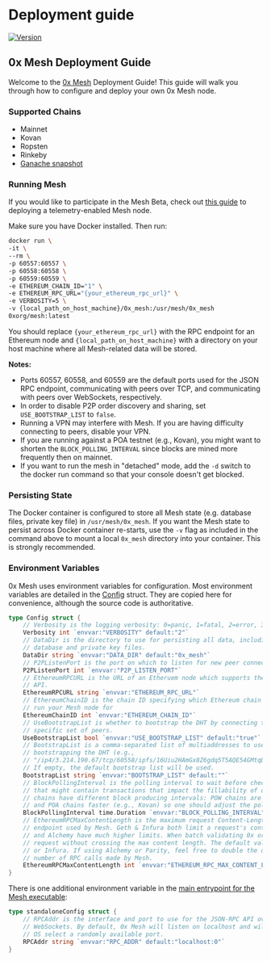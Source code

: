 # Deployment guide

[![Version](https://img.shields.io/badge/version-6.0.0--beta-orange.svg)](https://github.com/0xProject/0x-mesh/releases)

## 0x Mesh Deployment Guide

Welcome to the [0x Mesh](https://github.com/0xProject/0x-mesh) Deployment Guide! This guide will walk you through how to configure and deploy your own 0x Mesh node.

### Supported Chains

* Mainnet
* Kovan
* Ropsten
* Rinkeby
* [Ganache snapshot](https://cloud.docker.com/u/0xorg/repository/docker/0xorg/ganache-cli)

### Running Mesh

If you would like to participate in the Mesh Beta, check out [this guide](deployment_with_telemetry.md) to deploying a telemetry-enabled Mesh node.

Make sure you have Docker installed. Then run:

```bash
docker run \
-it \
--rm \
-p 60557:60557 \
-p 60558:60558 \
-p 60559:60559 \
-e ETHEREUM_CHAIN_ID="1" \
-e ETHEREUM_RPC_URL="{your_ethereum_rpc_url}" \
-e VERBOSITY=5 \
-v {local_path_on_host_machine}/0x_mesh:/usr/mesh/0x_mesh
0xorg/mesh:latest
```

You should replace `{your_ethereum_rpc_url}` with the RPC endpoint for an Ethereum node and `{local_path_on_host_machine}` with a directory on your host machine where all Mesh-related data will be stored.

**Notes:**

* Ports 60557, 60558, and 60559 are the default ports used for the JSON RPC endpoint, communicating with peers over TCP, and communicating with peers over WebSockets, respectively.
* In order to disable P2P order discovery and sharing, set `USE_BOOTSTRAP_LIST` to `false`.
* Running a VPN may interfere with Mesh. If you are having difficulty connecting to peers, disable your VPN.
* If you are running against a POA testnet \(e.g., Kovan\), you might want to shorten the `BLOCK_POLLING_INTERVAL` since blocks are mined more frequently then on mainnet.
* If you want to run the mesh in "detached" mode, add the `-d` switch to the docker run command so that your console doesn't get blocked.

### Persisting State

The Docker container is configured to store all Mesh state \(e.g. database files, private key file\) in `/usr/mesh/0x_mesh`. If you want the Mesh state to persist across Docker container re-starts, use the `-v` flag as included in the command above to mount a local `0x_mesh` directory into your container. This is strongly recommended.

### Environment Variables

0x Mesh uses environment variables for configuration. Most environment variables are detailed in the [Config](https://godoc.org/github.com/0xProject/0x-mesh/core#Config) struct. They are copied here for convenience, although the source code is authoritative.

```go
type Config struct {
    // Verbosity is the logging verbosity: 0=panic, 1=fatal, 2=error, 3=warn, 4=info, 5=debug 6=trace
    Verbosity int `envvar:"VERBOSITY" default:"2"`
    // DataDir is the directory to use for persisting all data, including the
    // database and private key files.
    DataDir string `envvar:"DATA_DIR" default:"0x_mesh"`
    // P2PListenPort is the port on which to listen for new peer connections.
    P2PListenPort int `envvar:"P2P_LISTEN_PORT"`
    // EthereumRPCURL is the URL of an Etheruem node which supports the JSON RPC
    // API.
    EthereumRPCURL string `envvar:"ETHEREUM_RPC_URL"`
    // EthereumChainID is the chain ID specifying which Ethereum chain you wish to
    // run your Mesh node for
    EthereumChainID int `envvar:"ETHEREUM_CHAIN_ID"`
    // UseBootstrapList is whether to bootstrap the DHT by connecting to a
    // specific set of peers.
    UseBootstrapList bool `envvar:"USE_BOOTSTRAP_LIST" default:"true"`
    // BootstrapList is a comma-separated list of multiaddresses to use for
    // bootstrapping the DHT (e.g.,
    // "/ip4/3.214.190.67/tcp/60558/ipfs/16Uiu2HAmGx8Z6gdq5T5AQE54GMtqDhDFhizywTy1o28NJbAMMumF").
    // If empty, the default bootstrap list will be used.
    BootstrapList string `envvar:"BOOTSTRAP_LIST" default:""`
    // BlockPollingInterval is the polling interval to wait before checking for a new Ethereum block
    // that might contain transactions that impact the fillability of orders stored by Mesh. Different
    // chains have different block producing intervals: POW chains are typically slower (e.g., Mainnet)
    // and POA chains faster (e.g., Kovan) so one should adjust the polling interval accordingly.
    BlockPollingInterval time.Duration `envvar:"BLOCK_POLLING_INTERVAL" default:"5s"`
    // EthereumRPCMaxContentLength is the maximum request Content-Length accepted by the backing Ethereum RPC
    // endpoint used by Mesh. Geth & Infura both limit a request's content length to 1024 * 512 Bytes. Parity
    // and Alchemy have much higher limits. When batch validating 0x orders, we will fit as many orders into a
    // request without crossing the max content length. The default value is appropriate for operators using Geth
    // or Infura. If using Alchemy or Parity, feel free to double the default max in order to reduce the
    // number of RPC calls made by Mesh.
    EthereumRPCMaxContentLength int `envvar:"ETHEREUM_RPC_MAX_CONTENT_LENGTH" default:"524288"`
}
```

There is one additional environment variable in the [main entrypoint for the Mesh executable](https://github.com/0xProject/0x-mesh/tree/a428703d64b084f41ff11d678b47a1d01135c6f1/cmd/mesh/main.go):

```go
type standaloneConfig struct {
    // RPCAddr is the interface and port to use for the JSON-RPC API over
    // WebSockets. By default, 0x Mesh will listen on localhost and will let the
    // OS select a randomly available port.
    RPCAddr string `envvar:"RPC_ADDR" default:"localhost:0"`
}
```

